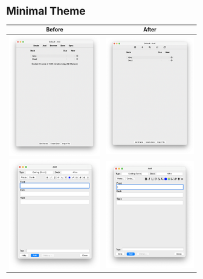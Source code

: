 # Minimal Theme


Before|After
-|-
![1](/Preview/home-before.png)|![2](/Preview/home-after.png)
![3](/Preview/add-before.png)|![4](/Preview/add-after.png)
